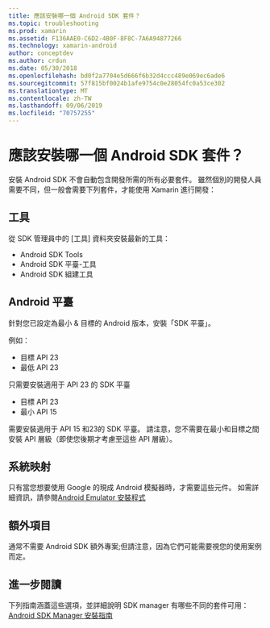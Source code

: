 ```yaml
---
title: 應該安裝哪一個 Android SDK 套件？
ms.topic: troubleshooting
ms.prod: xamarin
ms.assetid: F136AAE0-C6D2-4B0F-8F8C-7A6A94877266
ms.technology: xamarin-android
author: conceptdev
ms.author: crdun
ms.date: 05/30/2018
ms.openlocfilehash: bd0f2a7704e5d666f6b32d4ccc489e069ec6ade6
ms.sourcegitcommit: 57f815bf0024b1afe9754c0e28054fc0a53ce302
ms.translationtype: MT
ms.contentlocale: zh-TW
ms.lasthandoff: 09/06/2019
ms.locfileid: "70757255"
---
```

# <a name="which-android-sdk-packages-should-i-install"></a>應該安裝哪一個 Android SDK 套件？

安裝 Android SDK 不會自動包含開發所需的所有必要套件。 雖然個別的開發人員需要不同，但一般會需要下列套件，才能使用 Xamarin 進行開發：

## <a name="tools"></a>工具

從 SDK 管理員中的 [工具] 資料夾安裝最新的工具：

- Android SDK Tools
- Android SDK 平臺-工具
- Android SDK 組建工具

## <a name="android-platforms"></a>Android 平臺

針對您已設定為最小 & 目標的 Android 版本，安裝「SDK 平臺」。 

例如：

- 目標 API 23
- 最低 API 23

只需要安裝適用于 API 23 的 SDK 平臺

- 目標 API 23
- 最小 API 15

需要安裝適用于 API 15 和23的 SDK 平臺。 請注意，您不需要在最小和目標之間安裝 API 層級（即使您後期才考慮至這些 API 層級）。

## <a name="system-images"></a>系統映射

只有當您想要使用 Google 的現成 Android 模擬器時，才需要這些元件。 如需詳細資訊，請參閱[Android Emulator 安裝程式](~/android/get-started/installation/android-emulator/index.md)

## <a name="extras"></a>額外項目
通常不需要 Android SDK 額外專案;但請注意，因為它們可能需要視您的使用案例而定。

## <a name="further-reading"></a>進一步閱讀
下列指南涵蓋這些選項，並詳細說明 SDK manager 有哪些不同的套件可用：[Android SDK Manager 安裝指南](http://www.themethodology.net/2015/02/android-sdk-manager-setup-for.html?m=1)
